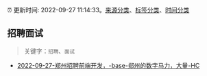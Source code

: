 :alarm_clock: 更新时间: 2022-09-27 11:14:33。[来源分类](../README.md)、[标签分类](../TAGS.md)、[时间分类](../TIMELINE.md)

## 招聘面试


> 关键字：`招聘`、`面试`



- [2022-09-27-郑州招聘前端开发，-base-郑州的数字马力，大量-HC](https://www.v2ex.com/t/883346) 